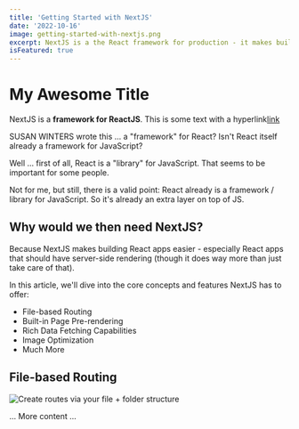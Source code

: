 ```yaml
---
title: 'Getting Started with NextJS'
date: '2022-10-16'
image: getting-started-with-nextjs.png
excerpt: NextJS is a the React framework for production - it makes building fullstack React apps and sites a breeze and ships with built-in SSR.
isFeatured: true
---
```


# My Awesome Title

NextJS is a **framework for ReactJS**.
This is some text with a hyperlink[link](https://www.google.com)

SUSAN WINTERS wrote this ... a "framework" for React? Isn't React itself already a framework for JavaScript?

Well ... first of all, React is a "library" for JavaScript. That seems to be important for some people.

Not for me, but still, there is a valid point: React already is a framework / library for JavaScript. So it's already an extra layer on top of JS.

## Why would we then need NextJS?

Because NextJS makes building React apps easier - especially React apps that should have server-side rendering (though it does way more than just take care of that).

In this article, we'll dive into the core concepts and features NextJS has to offer:

- File-based Routing
- Built-in Page Pre-rendering
- Rich Data Fetching Capabilities
- Image Optimization
- Much More

## File-based Routing

![Create routes via your file + folder structure](nextjs-file-based-routing.png)

... More content ...
